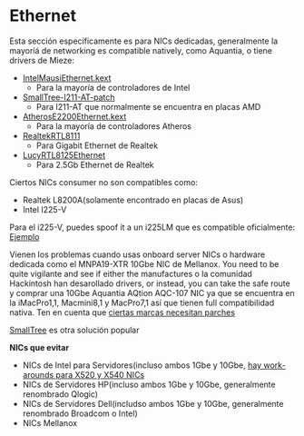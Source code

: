 # Ethernet

Esta sección específicamente es para NICs dedicadas, generalmente la mayoríá de networking es compatible natively, como Aquantia, o tiene drivers de Mieze:

* [IntelMausiEthernet.kext](https://github.com/Mieze/IntelMausiEthernet)
   * Para la mayoría de controladores de Intel
* [SmallTree-I211-AT-patch](https://github.com/khronokernel/SmallTree-I211-AT-patch/releases)
   * Para I211-AT que normalmente se encuentra en placas AMD
* [AtherosE2200Ethernet.kext](https://github.com/Mieze/AtherosE2200Ethernet)
   * Para la mayoría de controladores Atheros
* [RealtekRTL8111](https://github.com/Mieze/RTL8111_driver_for_OS_X)
   * Para Gigabit Ethernet de Realtek
* [LucyRTL8125Ethernet](https://github.com/Mieze/LucyRTL8125Ethernet)
   * Para 2.5Gb Ethernet de Realtek

Ciertos NICs consumer no son compatibles como:
* Realtek L8200A(solamente encontrado en placas de Asus)
* Intel I225-V 

Para el i225-V, puedes spoof it a un i225LM que es compatible oficialmente: [Ejemplo](https://inyextciones.github.io/OpenCore-Install-Guide/config.plist/comet-lake.html#deviceproperties)


Vienen los problemas cuando usas onboard server NICs o hardware dedicada como el MNPA19-XTR 10Gbe NIC de Mellanox. You need to be quite vigilante and see if either the manufactures o la comunidad Hackintosh han desarollado drivers, or instead, you can take the safe route y comprar una 10Gbe Aquantia AQtion AQC-107 NIC ya que se encuentra en la iMacPro1,1, Macmini8,1 y MacPro7,1 así que tienen full compatibilidad nativa. Ten en cuenta que [ciertas marcas necesitan parches](https://www.insanelymac.com/forum/topic/330614-aquantia-10-gb-ethernet-support-thread-10132-upwards/)

[SmallTree](https://www.small-tree.com/categories/10gb-ethernet-cards/) es otra solución popular

**NICs que evitar**

* NICs de Intel para Servidores(incluso ambos 1Gbe y 10Gbe, [hay work-arounds para X520 y X540 NICs](https://www.tonymacx86.com/threads/how-to-build-your-own-imac-pro-successful-build-extended-guide.229353/)
* NICs de Servidores HP(incluso ambos 1Gbe y 10Gbe, generalmente renombrado Qlogic)
* NICs de Servidores Dell(includso ambos 1Gbe y 10Gbe, generalmente renombrado Broadcom o Intel)
* NICs Mellanox
